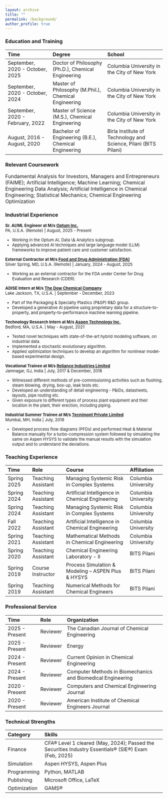 ```yaml
---
layout: archive
title: ""
permalink: /background/
author_profile: true
---
```



### Education and Training

|Time|Degree|School|
|:-|:-|:-|
|September, 2020 - October, 2025 	| Doctor of Philosophy (Ph.D.), Chemical Engineering 		| Columbia University in the City of New York
|September, 2020 - October, 2024 	| Master of Philosophy (M.Phil.), Chemical Engineering 	| Columbia University in the City of New York
|September, 2020 - February, 2022 	| Master of Science (M.S.), Chemical Engineering 		| Columbia University in the City of New York
|August, 2016 - August, 2020	| Bachelor of Engineering (B.E.), Chemical Engineering 	| Birla Institute of Technology and Science, Pilani (BITS Pilani)


### Relevant Coursework

<font size="3">Fundamental Analysis for Investors, Managers and Entrepreneurs (FAIME); Artificial Intelligence; Machine Learning; Chemical Engineering Data Analysis; Artificial Intelligence in Chemical Engineering; Statistical Mechanics; Chemical Engineering Optimization</font>


### Industrial Experience

<font size="2"><b>Sr. AI/ML Engineer at M/s <a href='https://www.optum.com/en/'>Optum Inc.</a></b><br>
PA, U.S.A. (Remote) | August, 2025 - Present
<ul>
<li>Working in the Optum AI, Data \& Analytics subgroup.</li>
<li>Applying advanced AI techniques and large language model (LLM) frameworks to improve patient care and customer satisfaction.</li>
</ul>
</font>

<font size="2"><b>External Contractor at M/s <a href='https://www.fda.gov'>Food and Drug Administration (FDA)</a></b><br>
Silver Spring, MD, U.S.A. (Remote) | January, 2024 - August, 2025
<ul>
<li>Working as an external contractor for the FDA under Center for Drug Evaluation and Research (CDER).</li>
</ul>
</font>

<font size="2"><b>ADISE Intern at M/s <a href='https://www.dow.com/en-us'>The Dow Chemical Company</a></b><br>
Lake Jackson, TX, U.S.A. | September - December, 2023
<ul>
<li>Part of the Packaging & Specialty Plastics (P&SP) R&D group.</li>
<li>Developed a generative AI pipeline using proprietary data for a structure-to-property, and property-to-performance machine learning pipeline.</li>
</ul>
</font>

<font size="2"><b>Technology Research Intern at M/s <a href='https://www.aspentech.com/en/'>Aspen Technology Inc.</a></b><br>
Bedford, MA, U.S.A. | May - August, 2021
<ul>
<li>Tested novel techniques with state-of-the-art hybrid modeling software, on industrial data.</li>
<li>Implemented a stochastic evolutionary algorithm.</li>
<li>Applied optimization techniques to develop an algorithm for nonlinear model-based experimental design.</li>
</ul>
</font>

<font size="2"><b>Vocational Trainee at M/s <a href='http://www.ril.com'>Reliance Industries Limited</a></b><br>
Jamnagar, GJ, India | July, 2017 & December, 2018
<ul>
<li>Witnessed different methods of pre-commissioning activities such as flushing, steam blowing, drying, box-up, leak tests etc.</li>
<li>Developed an understanding of detail engineering - P&IDs, datasheets, layouts, pipe routing etc.</li>
<li>Given exposure to different types of process plant equipment and their location in the plant, their erection, including piping.</li>
</ul>
</font>

<font size="2"><b>Industrial Summer Trainee at M/s <a href='http://www.tecnimont.in'>Tecnimont Private Limited</a></b><br>
Mumbai, MH, India | July, 2018
<ul>
<li>Developed process flow diagrams (PFDs) and performed Heat & Material Balance manually for a turbo-compression system followed by simulating the same on Aspen HYSYS to validate the manual results with the simulation output and to understand the deviations.</li>
</ul>
</font>

### Teaching Experience

|Time|Role|Course|Affiliation|
|:-|:-|:-|:-|
|Spring 2025|Teaching Assistant|Managing Systemic Risk in Complex Systems|Columbia University|
|Spring 2024|Teaching Assistant|Artificial Intelligence in Chemical Engineering|Columbia University|
|Spring 2024|Teaching Assistant|Managing Systemic Risk in Complex Systems|Columbia University|
|Fall 2022|Teaching Assistant|Artificial Intelligence in Chemical Engineering|Columbia University|
|Spring 2021|Teaching Assistant|Mathematical Methods in Chemical Engineering|Columbia University|
|Spring 2020|Teaching Assistant|Chemical Engineering Laboratory - II|BITS Pilani|
|Spring 2019|Course Instructor|Process Simulation & Modeling – ASPEN Plus & HYSYS|BITS Pilani|
|Spring 2019|Teaching Assistant|Numerical Methods for Chemical Engineers|BITS Pilani|

### Professional Service

|Time|Role|Organization|
|:-|:-|:-|
|2025 - Present|Reviewer|The Canadian Journal of Chemical Engineering|
|2025 - Present|Reviewer|Energy|
|2024 - Present|Reviewer|Current Opinion in Chemical Engineering|
|2024 - Present|Reviewer|Computer Methods in Biomechanics and Biomedical Engineering|
|2020 - Present|Reviewer|Computers and Chemical Engineering Journal|
|2020 - Present|Reviewer|American Institute of Chemical Engineers Journal|


### Technical Strengths

|Category|Skills|
|:-|:-|
|Finance	      	|CFA® Level 1 cleared (May, 2024); Passed the Securities Industry Essentials® (SIE®) Exam (Feb, 2025)|
|Simulation         |Aspen HYSYS, Aspen Plus|
|Programming        |Python, MATLAB|
|Publishing        	|Microsoft Office, LaTeX|
|Optimization      	|GAMS®|
 
